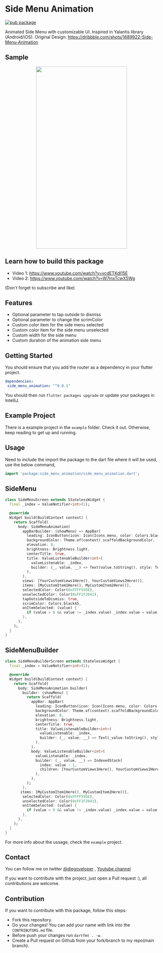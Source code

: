 # Side Menu Animation

[![pub package](https://img.shields.io/pub/v/side_menu_animation.svg)](https://pub.dartlang.org/packages/side_menu_animation)

Animated Side Menu with customizable UI. Inspired in Yalantis library (Android/iOS).
Original Design: https://dribbble.com/shots/1689922-Side-Menu-Animation

## Sample

<p align="center">
  <img width="300" height="600" src="https://media.giphy.com/media/UScpVNqe11bqSfpQ6G/giphy.gif">
</p>

## Learn how to build this package

- Video 1: https://www.youtube.com/watch?v=vcdETKdI15E
- Video 2: https://www.youtube.com/watch?v=W7mxTcwX5Wg

(Don't forget to subscribe and like)

## Features
- Optional parameter to tap outside to dismiss
- Optional parameter to change the scrimColor
- Custom color item for the side menu selected
- Custom color item for the side menu unselected
- Custom width for the side menu
- Custom duration of the animation side menu

## Getting Started

You should ensure that you add the router as a dependency in your flutter project.

```yaml
dependencies:
 side_menu_animation: "^0.0.1"
```

You should then run `flutter packages upgrade` or update your packages in IntelliJ.

## Example Project

There is a example project in the `example` folder. Check it out. Otherwise, keep reading to get up and running.

## Usage

Need to include the import the package to the dart file where it will be used, use the below command,

```dart
import 'package:side_menu_animation/side_menu_animation.dart';
```

## SideMenu

```dart
class SideMenuScreen extends StatelessWidget {
  final _index = ValueNotifier<int>(1);

  @override
  Widget build(BuildContext context) {
    return Scaffold(
      body: SideMenuAnimation(
        appBarBuilder: (showMenu) => AppBar(
          leading: IconButton(icon: Icon(Icons.menu, color: Colors.black), onPressed: showMenu),
          backgroundColor: Theme.of(context).scaffoldBackgroundColor,
          elevation: 0,
          brightness: Brightness.light,
          centerTitle: true,
          title: ValueListenableBuilder<int>(
            valueListenable: _index,
            builder: (_, value, __) => Text(value.toString(), style: TextStyle(color: Colors.black)),
          ),
        ),
        views: [YourCustomViews1Here(), YourCustomViews2Here()],
        items: [MyCustomItem1Here(), MyCustomItem2Here()],
        selectedColor: Color(0xFFFF595E),
        unselectedColor: Color(0xFF1F2041),
        tapOutsideToDismiss: true,
        scrimColor: Colors.black45,
        onItemSelected: (value) {
          if (value > 0 && value != _index.value) _index.value = value;
        },
      ),
    );
  }
}
```

## SideMenuBuilder

```dart
class SideMenuBuilderScreen extends StatelessWidget {
  final _index = ValueNotifier<int>(1);

  @override
  Widget build(BuildContext context) {
    return Scaffold(
      body: SideMenuAnimation.builder(
        builder: (showMenu) {
          return Scaffold(
            appBar: AppBar(
              leading: IconButton(icon: Icon(Icons.menu, color: Colors.black), onPressed: showMenu),
              backgroundColor: Theme.of(context).scaffoldBackgroundColor,
              elevation: 0,
              brightness: Brightness.light,
              centerTitle: true,
              title: ValueListenableBuilder<int>(
                valueListenable: _index,
                builder: (_, value, __) => Text(_value.toString(), style: TextStyle(color: Colors.black)),
              ),
            ),
            body: ValueListenableBuilder<int>(
              valueListenable: _index,
              builder: (_, value, __) => IndexedStack(
                index: value - 1,
                children: [YourCustomViews1Here(), YourCustomViews2Here()],
              ),
            ),
          );
        },
       items: [MyCustomItem1Here(), MyCustomItem2Here()],
        selectedColor: Color(0xFFFF595E),
        unselectedColor: Color(0xFF1F2041),
        onItemSelected: (value) {
          if (value > 0 && value != _index.value) _index.value = value;
        },
      ),
    );
  }
}
```

For more info about the ussage, check the `example` project.

## Contact

You can follow me on twitter [@diegoveloper](https://www.twitter.com/diegoveloper) , [Youtube channel](https://www.youtube.com/diegoveloper)

If you want to contribute with the project, just open a Pull request :), all contributions are welcome.


## Contribution

If you want to contribute with this package, follow this steps:

- Fork this repository.
- Do your changes! You can add your name with link into the `CONTRIBUTORS.md` file.
- Before push your changes run `dartfmt . -w`.
- Create a Pull request on Github from your fork/branch to my repo(main branch).